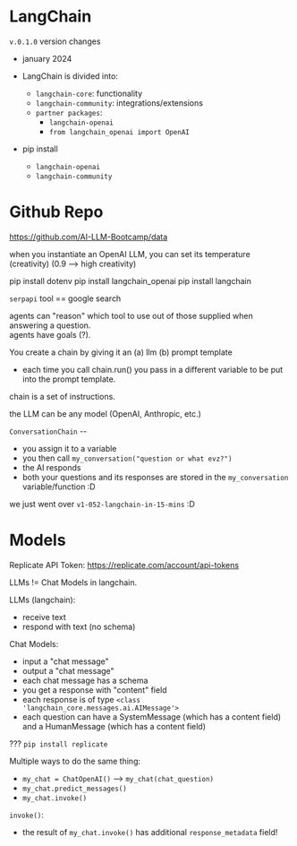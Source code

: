 # LangChain

`v.0.1.0` version changes
- january 2024
- LangChain is divided into:
    - `langchain-core`: functionality  
    - `langchain-community`: integrations/extensions
    - `partner packages`:
        - `langchain-openai`
        - `from langchain_openai import OpenAI`

- pip install
    - `langchain-openai`
    - `langchain-community`


# Github Repo 

https://github.com/AI-LLM-Bootcamp/data

when you instantiate an OpenAI LLM, you can set its temperature (creativity)
(0.9 --> high creativity)  


pip install dotenv
pip install langchain_openai
pip install langchain 

`serpapi` tool == google search

agents can "reason" which tool to use out of those supplied when answering a question.  
agents have goals (?).   

You create a chain by giving it an (a) llm (b) prompt template
- each time you call chain.run() you pass in a different variable to be put into the prompt template.  

chain is a set of instructions.  

the LLM can be any model (OpenAI, Anthropic, etc.)  

`ConversationChain` --
- you assign it to a variable
- you then call `my_conversation("question or what evz?")`
- the AI responds
- both your questions and its responses are stored in the `my_conversation` variable/function :D  

we just went over `v1-052-langchain-in-15-mins` :D

# Models

Replicate API Token:
https://replicate.com/account/api-tokens


LLMs != Chat Models in langchain.

LLMs (langchain):
- receive text
- respond with text (no schema)

Chat Models:
- input a "chat message"
- output a "chat message"
- each chat message has a schema
- you get a response with "content" field 
- each response is of type `<class 'langchain_core.messages.ai.AIMessage'>`
- each question can have a SystemMessage (which has a content field)
and a HumanMessage (which has a content field)

???
`pip install replicate`

Multiple ways to do the same thing:
- `my_chat = ChatOpenAI()` --> `my_chat(chat_question)`
- `my_chat.predict_messages()` 
- `my_chat.invoke()`  

`invoke()`:
- the result of `my_chat.invoke()` has additional `response_metadata` field!   



